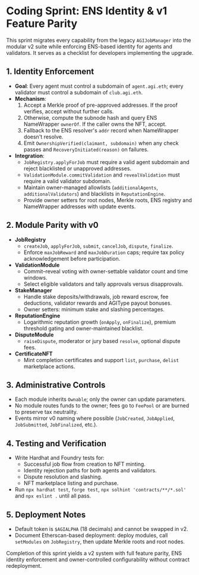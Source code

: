 # Coding Sprint: ENS Identity & v1 Feature Parity

This sprint migrates every capability from the legacy `AGIJobManager` into the modular v2 suite while enforcing ENS-based identity for agents and validators. It serves as a checklist for developers implementing the upgrade.

## 1. Identity Enforcement

- **Goal**: Every agent must control a subdomain of `agent.agi.eth`; every validator must control a subdomain of `club.agi.eth`.
- **Mechanism**:
  1. Accept a Merkle proof of pre-approved addresses. If the proof verifies, accept without further calls.
  2. Otherwise, compute the subnode hash and query ENS NameWrapper `ownerOf`. If the caller owns the NFT, accept.
  3. Fallback to the ENS resolver's `addr` record when NameWrapper doesn't resolve.
  4. Emit `OwnershipVerified(claimant, subdomain)` when any check passes and `RecoveryInitiated(reason)` on failures.
- **Integration**:
  - `JobRegistry.applyForJob` must require a valid agent subdomain and reject blacklisted or unapproved addresses.
  - `ValidationModule.commitValidation` and `revealValidation` must require a valid validator subdomain.
  - Maintain owner-managed allowlists (`additionalAgents`, `additionalValidators`) and blacklists in `ReputationEngine`.
  - Provide owner setters for root nodes, Merkle roots, ENS registry and NameWrapper addresses with update events.

## 2. Module Parity with v0

- **JobRegistry**
  - `createJob`, `applyForJob`, `submit`, `cancelJob`, `dispute`, `finalize`.
  - Enforce `maxJobReward` and `maxJobDuration` caps; require tax policy acknowledgement before participation.
- **ValidationModule**
  - Commit–reveal voting with owner-settable validator count and time windows.
  - Select eligible validators and tally approvals versus disapprovals.
- **StakeManager**
  - Handle stake deposits/withdrawals, job reward escrow, fee deductions, validator rewards and AGIType payout bonuses.
  - Owner setters: minimum stake and slashing percentages.
- **ReputationEngine**
  - Logarithmic reputation growth (`onApply`, `onFinalize`), premium threshold gating and owner-maintained blacklist.
- **DisputeModule**
  - `raiseDispute`, moderator or jury based `resolve`, optional dispute fees.
- **CertificateNFT**
  - Mint completion certificates and support `list`, `purchase`, `delist` marketplace actions.

## 3. Administrative Controls

- Each module inherits `Ownable`; only the owner can update parameters.
- No module routes funds to the owner; fees go to `FeePool` or are burned to preserve tax neutrality.
- Events mirror v0 naming where possible (`JobCreated`, `JobApplied`, `JobSubmitted`, `JobFinalized`, etc.).

## 4. Testing and Verification

- Write Hardhat and Foundry tests for:
  - Successful job flow from creation to NFT minting.
  - Identity rejection paths for both agents and validators.
  - Dispute resolution and slashing.
  - NFT marketplace listing and purchase.
- Run `npx hardhat test`, `forge test`, `npx solhint 'contracts/**/*.sol'` and `npx eslint .` until all pass.

## 5. Deployment Notes

- Default token is `$AGIALPHA` (18 decimals) and cannot be swapped in v2.
- Document Etherscan-based deployment: deploy modules, call `setModules` on `JobRegistry`, then update Merkle roots and root nodes.

Completion of this sprint yields a v2 system with full feature parity, ENS identity enforcement and owner-controlled configurability without contract redeployment.

